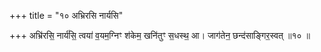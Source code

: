 +++
title = "१० अभ्रिरसि नार्यसि"

+++
अभ्रि॑रसि॒ नार्य॑सि॒ त्वया॑ व॒यम॒ग्निꣳ श॑केम॒ खनि॑तुꣳ स॒धस्थ॒ आ। जाग॑तेन॒ छन्द॑साङ्गिर॒स्वत् ॥१० ॥